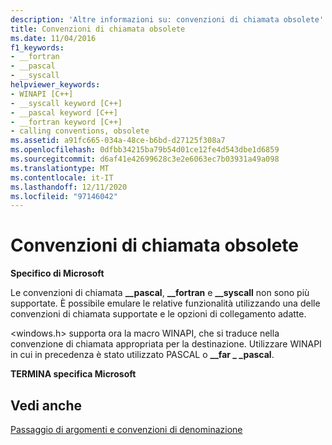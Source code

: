 ```yaml
---
description: 'Altre informazioni su: convenzioni di chiamata obsolete'
title: Convenzioni di chiamata obsolete
ms.date: 11/04/2016
f1_keywords:
- __fortran
- __pascal
- __syscall
helpviewer_keywords:
- WINAPI [C++]
- __syscall keyword [C++]
- __pascal keyword [C++]
- __fortran keyword [C++]
- calling conventions, obsolete
ms.assetid: a91fc665-034a-48ce-b6bd-d27125f308a7
ms.openlocfilehash: 0dfbb34215ba79b54d01ce12fe4d543dbe1d6859
ms.sourcegitcommit: d6af41e42699628c3e2e6063ec7b03931a49a098
ms.translationtype: MT
ms.contentlocale: it-IT
ms.lasthandoff: 12/11/2020
ms.locfileid: "97146042"
---
```

# <a name="obsolete-calling-conventions"></a>Convenzioni di chiamata obsolete

**Specifico di Microsoft**

Le convenzioni di chiamata **__pascal**, **__fortran** e **__syscall** non sono più supportate. È possibile emulare le relative funzionalità utilizzando una delle convenzioni di chiamata supportate e le opzioni di collegamento adatte.

\<windows.h> supporta ora la macro WINAPI, che si traduce nella convenzione di chiamata appropriata per la destinazione. Utilizzare WINAPI in cui in precedenza è stato utilizzato PASCAL o **__far \_ _pascal**.

**TERMINA specifica Microsoft**

## <a name="see-also"></a>Vedi anche

[Passaggio di argomenti e convenzioni di denominazione](../cpp/argument-passing-and-naming-conventions.md)
